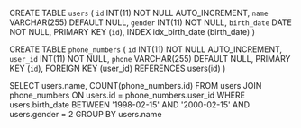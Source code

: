 CREATE TABLE `users` (
    `id` INT(11) NOT NULL AUTO_INCREMENT,
    `name` VARCHAR(255) DEFAULT NULL,
    `gender` INT(11) NOT NULL,
    `birth_date` DATE NOT NULL,
    PRIMARY KEY (`id`),
    INDEX idx_birth_date (birth_date)
)

CREATE TABLE `phone_numbers` (
    `id` INT(11) NOT NULL AUTO_INCREMENT,
    `user_id` INT(11) NOT NULL,
    `phone` VARCHAR(255) DEFAULT NULL,
    PRIMARY KEY (`id`),
    FOREIGN KEY (user_id) REFERENCES users(id)
)

SELECT users.name, COUNT(phone_numbers.id)
FROM users
JOIN phone_numbers ON users.id = phone_numbers.user_id
WHERE users.birth_date BETWEEN '1998-02-15' AND '2000-02-15'
AND users.gender = 2
GROUP BY users.name
